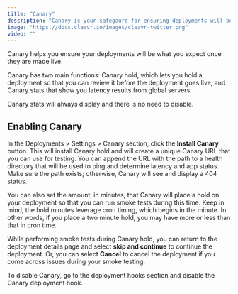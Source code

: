 ```yaml
---
title: "Canary"
description: "Canary is your safegaurd for ensuring deployments will be as expected."
image: "https://docs.cleavr.io/images/cleavr-twitter.png"
video: ""
---
```


Canary helps you ensure your deployments will be what you expect once they are made live.

Canary has two main functions: Canary hold, which lets you hold a deployment so that you can review it before the deployment goes
live, and Canary stats that show you latency results from global servers.

Canary stats will always display and there is no need to disable.

## Enabling Canary

In the Deployments > Settings > Canary section, click the **Install Canary** button. This will install Canary hold and will create
a unique Canary URL that you can use for testing. You can append the URL with the path to a health directory that will be used
to ping and determine latency and app status. Make sure the path exists; otherwise, Canary will see and display a 404 status.

You can also set the amount, in minutes, that Canary will place a hold on your deployment so that you can run smoke tests during
this time. Keep in mind, the hold minutes leverage cron timing, which begins in the minute. In other words, if you place a two minute
hold, you may have more or less than that in cron time.

While performing smoke tests during Canary hold, you can return to the deployment details page and select **skip and continue**
to continue the deployment. Or, you can select **Cancel** to cancel the deployment if you come across issues during your smoke testing.

To disable Canary, go to the deployment hooks section and disable the Canary deployment hook.
